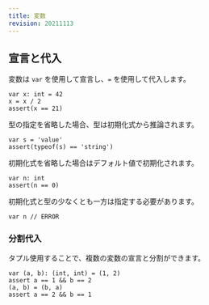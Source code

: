 ```yaml
---
title: 変数
revision: 20211113
---
```


## 宣言と代入

変数は `var` を使用して宣言し、`=` を使用して代入します。

```
var x: int = 42
x = x / 2
assert(x == 21)
```

型の指定を省略した場合、型は初期化式から推論されます。

```
var s = 'value'
assert(typeof(s) == 'string')
```

初期化式を省略した場合はデフォルト値で初期化されます。

```
var n: int
assert(n == 0)
```

初期化式と型の少なくとも一方は指定する必要があります。

```
var n // ERROR
```

### 分割代入

タプル使用することで、複数の変数の宣言と分割ができます。

```
var (a, b): (int, int) = (1, 2)
assert a == 1 && b == 2
(a, b) = (b, a)
assert a == 2 && b == 1
```
